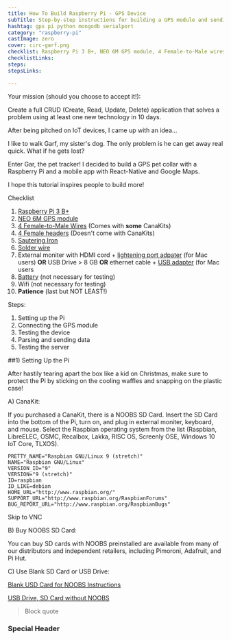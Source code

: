 ```yaml
---
title: How To Build Raspberry Pi - GPS Device
subTitle: Step-by-step instructions for building a GPS module and sending the data to a server
hashtag: gps pi python mongodb serialport
category: "raspberry-pi"
castImage: zero
cover: circ-garf.png
checklist: Raspberry Pi 3 B+, NEO 6M GPS module, 4 Female-to-Male wires, 4 Female headers, Sautering iron, Solder wire, External moniter with HDMI cord + lightening port adpater (for Mac users) + keyboard and mouse OR Pi wireless dongle OR ethernet cable + USB adapter (for Mac users), Battery (not necessary for testing), Wifi (not necessary for testing), Patience (last but NOT LEAST!)
checklistLinks:
steps:
stepsLinks:

---
```



Your mission (should you choose to accept it!): 

Create a full CRUD (Create, Read, Update, Delete) application that solves a problem using at least one new technology in 10 days.

After being pitched on IoT devices, I came up with an idea... 

I like to walk Garf, my sister's dog. The only problem is he can get away real quick. What if he gets lost?

Enter Gar, the pet tracker! I decided to build a GPS pet collar with a Raspberry Pi and a mobile app with React-Native and Google Maps. 

I hope this tutorial inspires people to build more!

Checklist

1) <a href="https://www.amazon.com/CanaKit-Raspberry-Ultimate-Starter-Clear/dp/B07BC567TW/ref=sr_1_6?s=electronics&ie=UTF8&qid=1550094539&sr=1-6&keywords=canakit+raspberry+pi+3" target="_blank">Raspberry Pi 3 B+</a>
2) <a href="https://www.amazon.com/DIYmall-AeroQuad-Antenna-Arduino-Aircraft/dp/B01H5FNA4K/ref=sr_1_1_sspa?s=electronics&ie=UTF8&qid=1550097557&sr=1-1-spons&keywords=neo6m+gps+module&psc=1" target="_blank">NEO 6M GPS module</a>
3) <a href="https://www.amazon.com/Elegoo-EL-CP-004-Multicolored-Breadboard-arduino/dp/B01EV70C78/ref=sr_1_2_sspa?s=electronics&ie=UTF8&qid=1550097630&sr=1-2-spons&keywords=female+to+male+jumper+wires&psc=1" target="_blank">4 Female-to-Male Wires</a> (Comes with **some** CanaKits)
4) <a href="https://www.amazon.com/VAPKER-2-54mm-Stackable-Straight-Arduino/dp/B01HHR77V8/ref=sr_1_4?s=electronics&ie=UTF8&qid=1550097290&sr=1-4&keywords=female+header" target="_blank">4 Female headers</a> (Doesn't come with CanaKits)
5) <a href="https://www.amazon.com/ANBES-Soldering-Iron-Kit-Electronics/dp/B06XZ31W3M/ref=sr_1_3?ie=UTF8&qid=1550097778&sr=8-3&keywords=sautering+iron" target="_blank">Sautering Iron</a>
6) <a href="https://www.amazon.com/dp/B07J55HD6J/ref=sspa_dk_detail_0?psc=1&pd_rd_i=B07J55HD6J&pd_rd_w=m3pql&pf_rd_p=10ebaf99-73de-4f5d-a994-e7f5fc52f86f&pd_rd_wg=2MT0g&pf_rd_r=FY6RAJHMG98ZTYNP9866&pd_rd_r=4cd82a47-2fe2-11e9-891e-bb622be878cb" target="_blank">Solder wire</a>
7) External moniter with HDMI cord + <a href="https://www.amazon.com/AmazonBasics-Mini-DisplayPort-HDMI-Cable/dp/B0134V29UA/ref=sr_1_3?s=electronics&ie=UTF8&qid=1550098951&sr=1-3&keywords=hdmi+to+lightning+port" target="_blank">lightening port adpater</a> (for Mac users) **OR** USB Drive > 8 GB **OR** ethernet cable + <a href="https://www.amazon.com/AmazonBasics-1000-Gigabit-Ethernet-Adapter/dp/B00M77HMU0/ref=sr_1_3?s=electronics&ie=UTF8&qid=1550099115&sr=1-3&keywords=ethernet+to+usb+adapter" target="_blank">USB adapter</a> (for Mac users
8) <a href="https://www.amazon.com/dp/B0137ITW46/ref=psdc_10112773011_t1_B0137IPVY6" target="_blank">Battery</a> (not necessary for testing)
9) Wifi (not necessary for testing)
10) **Patience** (last but NOT LEAST!)

Steps:

1) Setting up the Pi
2) Connecting the GPS module
3) Testing the device
4) Parsing and sending data
5) Testing the server


##1) Setting Up the Pi

After hastily tearing apart the box like a kid on Christmas, make sure to protect the Pi by sticking on the cooling waffles and snapping on the plastic case!



A) CanaKit:

If you purchased a CanaKit, there is a NOOBS SD Card. Insert the SD Card into the bottom of the Pi, turn on, and plug in external moniter, keyboard, and mouse.  Select the Raspbian operating system from the list (Raspbian, LibreELEC, OSMC, Recalbox, Lakka, RISC OS, Screenly OSE, Windows 10 IoT Core, TLXOS).

```pi@raspberrypi:~ $ cat /etc/os-release
PRETTY_NAME="Raspbian GNU/Linux 9 (stretch)"
NAME="Raspbian GNU/Linux"
VERSION_ID="9"
VERSION="9 (stretch)"
ID=raspbian
ID_LIKE=debian
HOME_URL="http://www.raspbian.org/"
SUPPORT_URL="http://www.raspbian.org/RaspbianForums"
BUG_REPORT_URL="http://www.raspbian.org/RaspbianBugs"
```

Skip to VNC

B) Buy NOOBS SD Card:

You can buy SD cards with NOOBS preinstalled are available from many of our distributors and independent retailers, including Pimoroni, Adafruit, and Pi Hut.

C) Use Blank SD Card or USB Drive:

<a href="https://www.raspberrypi.org/documentation/installation/noobs.md" target="_blank">Blank USD Card for NOOBS Instructions</a>

<a href="https://www.raspberrypi.org/documentation/installation/installing-images/README.md" target="_blank">USB Drive, SD Card without NOOBS</a>

 



> Block quote



### Special Header




